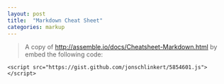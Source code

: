 ```yaml
---
layout: post
title:  "Markdown Cheat Sheet"
categories: markup
---
```


> A copy of http://assemble.io/docs/Cheatsheet-Markdown.html by embed the following code:

```
<script src="https://gist.github.com/jonschlinkert/5854601.js"></script>
```


<script src="https://gist.github.com/jonschlinkert/5854601.js"></script>

